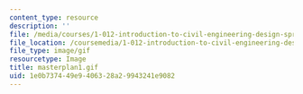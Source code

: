 ```yaml
---
content_type: resource
description: ''
file: /media/courses/1-012-introduction-to-civil-engineering-design-spring-2002/1e0b737449e9406328a29943241e9082_masterplan1.gif
file_location: /coursemedia/1-012-introduction-to-civil-engineering-design-spring-2002/1e0b737449e9406328a29943241e9082_masterplan1.gif
file_type: image/gif
resourcetype: Image
title: masterplan1.gif
uid: 1e0b7374-49e9-4063-28a2-9943241e9082
---
```

